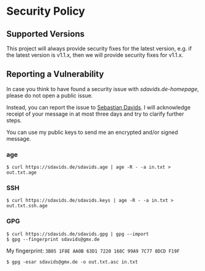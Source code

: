 <!--
SPDX-FileCopyrightText: © 2023 Sebastian Davids <sdavids@gmx.de>
SPDX-License-Identifier: Apache-2.0
-->

# Security Policy

## Supported Versions

This project will always provide security fixes for the latest version, e.g. if
the latest version is v1.1.x, then we will provide security fixes for v1.1.x.

## Reporting a Vulnerability

In case you think to have found a security issue with
_sdavids.de-homepage_, please do not open a public issue.

Instead, you can report the issue to [Sebastian Davids](mailto:sdavids@gmx.de).
I will acknowledge receipt of your message in at most three days and try to
clarify further steps.

You can use my public keys to send me an encrypted and/or signed message.

### age

```shell
$ curl https://sdavids.de/sdavids.age | age -R - -a in.txt > out.txt.age
```

### SSH

```shell
$ curl https://sdavids.de/sdavids.keys | age -R - -a in.txt > out.txt.ssh.age
```

### GPG

```shell
$ curl https://sdavids.de/sdavids.gpg | gpg --import
$ gpg --fingerprint sdavids@gmx.de
```

My fingerprint: `3B05 1F8E AA0B 63D1 7220 168C 99A9 7C77 8DCD F19F`

```shell
$ gpg -esar sdavids@gmx.de -o out.txt.asc in.txt
```
